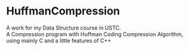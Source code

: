 # HuffmanCompression
A work for my Data Structure course in USTC.  
A Compression program with Huffman Coding Compression Algorithm, using mainly C and a little features of C++
